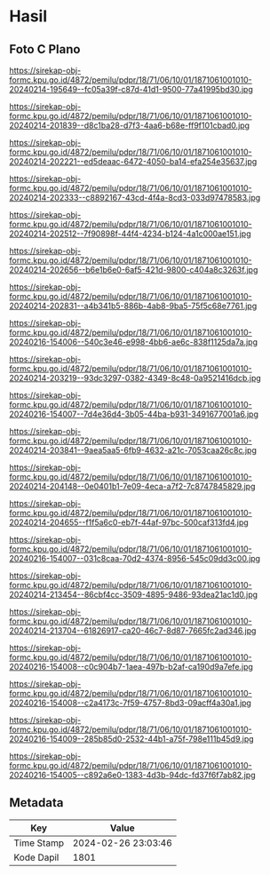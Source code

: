 # Hasil

## Foto C Plano

https://sirekap-obj-formc.kpu.go.id/4872/pemilu/pdpr/18/71/06/10/01/1871061001010-20240214-195649--fc05a39f-c87d-41d1-9500-77a41995bd30.jpg

https://sirekap-obj-formc.kpu.go.id/4872/pemilu/pdpr/18/71/06/10/01/1871061001010-20240214-201839--d8c1ba28-d7f3-4aa6-b68e-ff9f101cbad0.jpg

https://sirekap-obj-formc.kpu.go.id/4872/pemilu/pdpr/18/71/06/10/01/1871061001010-20240214-202221--ed5deaac-6472-4050-ba14-efa254e35637.jpg

https://sirekap-obj-formc.kpu.go.id/4872/pemilu/pdpr/18/71/06/10/01/1871061001010-20240214-202333--c8892167-43cd-4f4a-8cd3-033d97478583.jpg

https://sirekap-obj-formc.kpu.go.id/4872/pemilu/pdpr/18/71/06/10/01/1871061001010-20240214-202512--7f90898f-44f4-4234-b124-4a1c000ae151.jpg

https://sirekap-obj-formc.kpu.go.id/4872/pemilu/pdpr/18/71/06/10/01/1871061001010-20240214-202656--b6e1b6e0-6af5-421d-9800-c404a8c3263f.jpg

https://sirekap-obj-formc.kpu.go.id/4872/pemilu/pdpr/18/71/06/10/01/1871061001010-20240214-202831--a4b341b5-886b-4ab8-9ba5-75f5c68e7761.jpg

https://sirekap-obj-formc.kpu.go.id/4872/pemilu/pdpr/18/71/06/10/01/1871061001010-20240216-154006--540c3e46-e998-4bb6-ae6c-838f1125da7a.jpg

https://sirekap-obj-formc.kpu.go.id/4872/pemilu/pdpr/18/71/06/10/01/1871061001010-20240214-203219--93dc3297-0382-4349-8c48-0a9521416dcb.jpg

https://sirekap-obj-formc.kpu.go.id/4872/pemilu/pdpr/18/71/06/10/01/1871061001010-20240216-154007--7d4e36d4-3b05-44ba-b931-3491677001a6.jpg

https://sirekap-obj-formc.kpu.go.id/4872/pemilu/pdpr/18/71/06/10/01/1871061001010-20240214-203841--9aea5aa5-6fb9-4632-a21c-7053caa26c8c.jpg

https://sirekap-obj-formc.kpu.go.id/4872/pemilu/pdpr/18/71/06/10/01/1871061001010-20240214-204148--0e0401b1-7e09-4eca-a7f2-7c8747845829.jpg

https://sirekap-obj-formc.kpu.go.id/4872/pemilu/pdpr/18/71/06/10/01/1871061001010-20240214-204655--f1f5a6c0-eb7f-44af-97bc-500caf313fd4.jpg

https://sirekap-obj-formc.kpu.go.id/4872/pemilu/pdpr/18/71/06/10/01/1871061001010-20240216-154007--031c8caa-70d2-4374-8956-545c09dd3c00.jpg

https://sirekap-obj-formc.kpu.go.id/4872/pemilu/pdpr/18/71/06/10/01/1871061001010-20240214-213454--86cbf4cc-3509-4895-9486-93dea21ac1d0.jpg

https://sirekap-obj-formc.kpu.go.id/4872/pemilu/pdpr/18/71/06/10/01/1871061001010-20240214-213704--61826917-ca20-46c7-8d87-7665fc2ad346.jpg

https://sirekap-obj-formc.kpu.go.id/4872/pemilu/pdpr/18/71/06/10/01/1871061001010-20240216-154008--c0c904b7-1aea-497b-b2af-ca190d9a7efe.jpg

https://sirekap-obj-formc.kpu.go.id/4872/pemilu/pdpr/18/71/06/10/01/1871061001010-20240216-154008--c2a4173c-7f59-4757-8bd3-09acff4a30a1.jpg

https://sirekap-obj-formc.kpu.go.id/4872/pemilu/pdpr/18/71/06/10/01/1871061001010-20240216-154009--285b85d0-2532-44b1-a75f-798e111b45d9.jpg

https://sirekap-obj-formc.kpu.go.id/4872/pemilu/pdpr/18/71/06/10/01/1871061001010-20240216-154005--c892a6e0-1383-4d3b-94dc-fd37f6f7ab82.jpg


## Metadata

| Key        | Value               |
| ---------- | ------------------- |
| Time Stamp | 2024-02-26 23:03:46 |
| Kode Dapil | 1801                |



